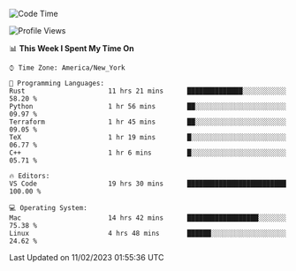 <!--START_SECTION:waka-->
![Code Time](http://img.shields.io/badge/Code%20Time-136%20hrs%2045%20mins-blue)

![Profile Views](http://img.shields.io/badge/Profile%20Views-7-blue)

📊 **This Week I Spent My Time On** 

```text
⌚︎ Time Zone: America/New_York

💬 Programming Languages: 
Rust                     11 hrs 21 mins      ██████████████░░░░░░░░░░░   58.20 % 
Python                   1 hr 56 mins        ██░░░░░░░░░░░░░░░░░░░░░░░   09.97 % 
Terraform                1 hr 45 mins        ██░░░░░░░░░░░░░░░░░░░░░░░   09.05 % 
TeX                      1 hr 19 mins        █░░░░░░░░░░░░░░░░░░░░░░░░   06.77 % 
C++                      1 hr 6 mins         █░░░░░░░░░░░░░░░░░░░░░░░░   05.71 % 

🔥 Editors: 
VS Code                  19 hrs 30 mins      █████████████████████████   100.00 % 

💻 Operating System: 
Mac                      14 hrs 42 mins      ██████████████████░░░░░░░   75.38 % 
Linux                    4 hrs 48 mins       ██████░░░░░░░░░░░░░░░░░░░   24.62 % 

```


 Last Updated on 11/02/2023 01:55:36 UTC
<!--END_SECTION:waka-->
